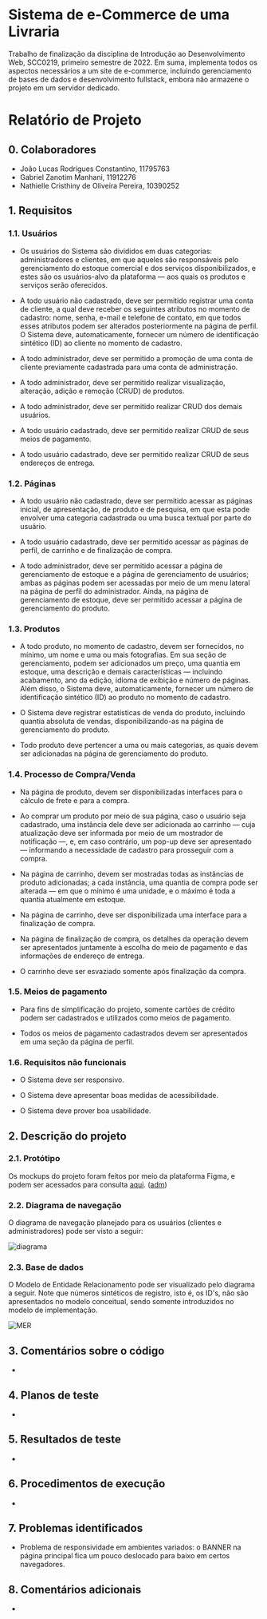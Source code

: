 # Sistema de e-Commerce de uma Livraria

Trabalho de finalização da disciplina de Introdução ao Desenvolvimento Web, SCC0219, primeiro semestre de 2022. Em suma, implementa todos os aspectos necessários a um site de e-commerce, incluindo gerenciamento de bases de dados e desenvolvimento fullstack, embora não armazene o projeto em um servidor dedicado.

# Relatório de Projeto

## 0. Colaboradores

- João Lucas Rodrigues Constantino, 11795763
- Gabriel Zanotim Manhani, 11912276
- Nathielle Cristhiny de Oliveira Pereira, 10390252

## 1. Requisitos

### 1.1. Usuários

- Os usuários do Sistema são divididos em duas categorias: administradores e clientes, em que aqueles são responsáveis pelo gerenciamento do estoque comercial e dos serviços disponibilizados, e estes são os usuários-alvo da plataforma — aos quais os produtos e serviços serão oferecidos.

- A todo usuário não cadastrado, deve ser permitido registrar uma conta de cliente, a qual deve receber os seguintes atributos no momento de cadastro: nome, senha, e-mail e telefone de contato, em que todos esses atributos podem ser alterados posteriormente na página de perfil. O Sistema deve, automaticamente, fornecer um número de identificação sintético (ID) ao cliente no momento de cadastro.

- A todo administrador, deve ser permitido a promoção de uma conta de cliente previamente cadastrada para uma conta de administração.

- A todo administrador, deve ser permitido realizar visualização, alteração, adição e remoção (CRUD) de produtos.

- A todo administrador, deve ser permitido realizar CRUD dos demais usuários.

- A todo usuário cadastrado, deve ser permitido realizar CRUD de seus meios de pagamento.

- A todo usuário cadastrado, deve ser permitido realizar CRUD de seus endereços de entrega.

### 1.2. Páginas

- A todo usuário não cadastrado, deve ser permitido acessar as páginas inicial, de apresentação, de produto e de pesquisa, em que esta pode envolver uma categoria cadastrada ou uma busca textual por parte do usuário.

- A todo usuário cadastrado, deve ser permitido acessar as páginas de perfil, de carrinho e de finalização de compra.

- A todo administrador, deve ser permitido acessar a página de gerenciamento de estoque e a página de gerenciamento de usuários; ambas as páginas podem ser acessadas por meio de um menu lateral na página de perfil do administrador. Ainda, na página de gerenciamento de estoque, deve ser permitido acessar a página de gerenciamento do produto.

### 1.3. Produtos

- A todo produto, no momento de cadastro, devem ser fornecidos, no mínimo, um nome e uma ou mais fotografias. Em sua seção de gerenciamento, podem ser adicionados um preço, uma quantia em estoque, uma descrição e demais características — incluindo acabamento, ano da edição, idioma de exibição e número de páginas. Além disso, o Sistema deve, automaticamente, fornecer um número de identificação sintético (ID) ao produto no momento de cadastro.

- O Sistema deve registrar estatísticas de venda do produto, incluindo quantia absoluta de vendas, disponibilizando-as na página de gerenciamento do produto.

- Todo produto deve pertencer a uma ou mais categorias, as quais devem ser adicionadas na página de gerenciamento do produto.

### 1.4. Processo de Compra/Venda

- Na página de produto, devem ser disponibilizadas interfaces para o cálculo de frete e para a compra.

- Ao comprar um produto por meio de sua página, caso o usuário seja cadastrado, uma instância dele deve ser adicionada ao carrinho — cuja atualização deve ser informada por meio de um mostrador de notificação —, e, em caso contrário, um pop-up deve ser apresentado — informando a necessidade de cadastro para prosseguir com a compra.

- Na página de carrinho, devem ser mostradas todas as instâncias de produto adicionadas; a cada instância, uma quantia de compra pode ser alterada — em que o mínimo é uma unidade, e o máximo é toda a quantia atualmente em estoque.

- Na página de carrinho, deve ser disponibilizada uma interface para a finalização de compra.

- Na página de finalização de compra, os detalhes da operação devem ser apresentados juntamente à escolha do meio de pagamento e das informações de endereço de entrega.

- O carrinho deve ser esvaziado somente após finalização da compra.

### 1.5. Meios de pagamento

- Para fins de simplificação do projeto, somente cartões de crédito podem ser cadastrados e utilizados como meios de pagamento.

- Todos os meios de pagamento cadastrados devem ser apresentados em uma seção da página de perfil.

### 1.6. Requisitos não funcionais

- O Sistema deve ser responsivo.

- O Sistema deve apresentar boas medidas de acessibilidade.

- O Sistema deve prover boa usabilidade.

## 2. Descrição do projeto

### 2.1. Protótipo

Os mockups do projeto foram feitos por meio da plataforma Figma, e podem ser acessados para consulta <a href="https://is.gd/VWvgkI" target="_blank">aqui</a>. (<a href="https://github.com/jlrconstantino/bookstore-ecommerce/blob/5ac9e3286a86906763bddbc6f83ba8cca1cd7a9a/img/presentation/adm.jpg" target="_blank">adm</a>)

### 2.2. Diagrama de navegação

O diagrama de navegação planejado para os usuários (clientes e administradores) pode ser visto a seguir:

![diagrama](./img/presentation/diagram.png)

### 2.3. Base de dados

O Modelo de Entidade Relacionamento pode ser visualizado pelo diagrama a seguir. Note que números sintéticos de registro, isto é, os ID's, não são apresentados no modelo conceitual, sendo somente introduzidos no modelo de implementação.

![MER](./img/presentation/MER.png)

## 3. Comentários sobre o código

-

## 4. Planos de teste

-

## 5. Resultados de teste

-

## 6. Procedimentos de execução

-

## 7. Problemas identificados

- Problema de responsividade em ambientes variados: o BANNER na página principal fica um pouco deslocado para baixo em certos navegadores.

## 8. Comentários adicionais

-
